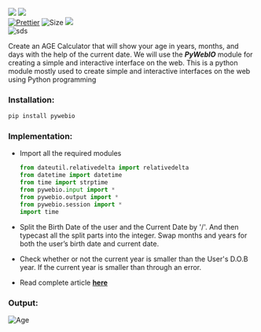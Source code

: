 ![](http://ForTheBadge.com/images/badges/made-with-python.svg)
![](https://forthebadge.com/images/badges/built-by-developers.svg)</br>
[![Prettier](https://img.shields.io/badge/Code%20Style-Prettier-red.svg)](https://github.com/prettier/prettier)
![Size](https://img.shields.io/github/repo-size/Iamtripathisatyam/Age_Calculator_Web_App?color=red&label=Repo%20Size%20)
![](https://img.shields.io/tokei/lines/github/Iamtripathisatyam/Age_Calculator_Web_App?color=red&label=Lines%20of%20Code)</br>
![sds](https://profile-counter.glitch.me/{Age_Calculator_Web_App}/count.svg)

Create an AGE Calculator that will show your age in years, months, and days with the help of the current date. We will use the ***PyWebIO*** module for creating a simple and interactive interface on the web. This is a python module mostly used to create simple and interactive interfaces on the web using Python programming

### Installation: 
```python
pip install pywebio
```

### Implementation: 

- Import all the required modules

  ```python
  from dateutil.relativedelta import relativedelta
  from datetime import datetime
  from time import strptime
  from pywebio.input import *
  from pywebio.output import *
  from pywebio.session import *
  import time
  ```
- Split the Birth Date of the user and the Current Date by '/'. And then typecast all the split parts into the integer. Swap months and years for both the user’s birth date and current date.
- Check whether or not the current year is smaller than the User's D.O.B year. If the current year is smaller than through an error.
- Read complete article [**here**](https://www.geeksforgeeks.org/how-to-create-age-calculator-web-app-pywebio-in-python/)

### Output:
![Age](https://user-images.githubusercontent.com/69134468/127765696-853444c4-6790-48f6-9f26-3f1c5be247ae.gif)
